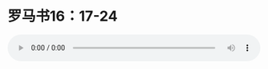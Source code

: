 # 罗马书16：17-24

<audio style="width: 100%;" preload="false" controls controlslist="nodownload"><source src="//cdn.wechat.edu.pl/audio/mp3/old/12355.mp3" type="audio/mpeg">Your browser does not support the audio element.</audio>


